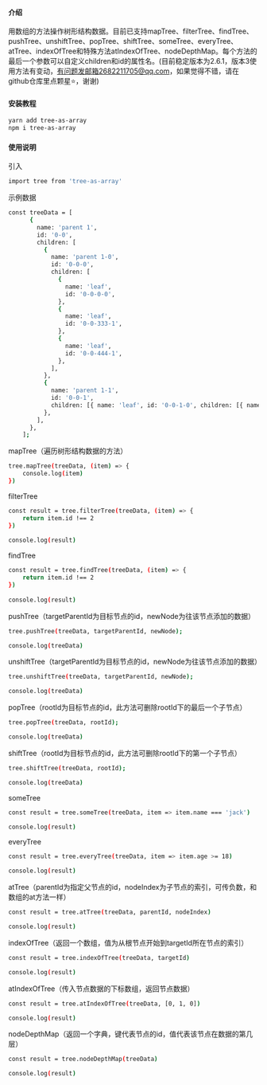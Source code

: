 #### 介绍
用数组的方法操作树形结构数据。目前已支持mapTree、filterTree、findTree、pushTree、unshiftTree、popTree、shiftTree、someTree、everyTree、atTree、indexOfTree和特殊方法atIndexOfTree、nodeDepthMap。每个方法的最后一个参数可以自定义children和id的属性名。(目前稳定版本为2.6.1，版本3使用方法有变动，有问题发邮箱2682211705@qq.com，如果觉得不错，请在github仓库里点颗星⭐，谢谢)

#### 安装教程
```bash
yarn add tree-as-array
npm i tree-as-array
```

#### 使用说明
引入
```bash
import tree from 'tree-as-array'
```

示例数据
```bash
const treeData = [
      {
        name: 'parent 1',
        id: '0-0',
        children: [
          {
            name: 'parent 1-0',
            id: '0-0-0',
            children: [
              {
                name: 'leaf',
                id: '0-0-0-0',
              },
              {
                name: 'leaf',
                id: '0-0-333-1',
              },
              {
                name: 'leaf',
                id: '0-0-444-1',
              },
            ],
          },
          {
            name: 'parent 1-1',
            id: '0-0-1',
            children: [{ name: 'leaf', id: '0-0-1-0', children: [{ name: 'qqqqq', id: '123124' }] }],
          },
        ],
      },
    ];
```

mapTree（遍历树形结构数据的方法）
```bash
tree.mapTree(treeData, (item) => {
    console.log(item)
})
```

filterTree
```bash
const result = tree.filterTree(treeData, (item) => {
    return item.id !== 2
})
 
console.log(result)
```

findTree
```bash
const result = tree.findTree(treeData, (item) => {
    return item.id !== 2
})
 
console.log(result)
```

pushTree（targetParentId为目标节点的id，newNode为往该节点添加的数据）
```bash
tree.pushTree(treeData, targetParentId, newNode);

console.log(treeData)
```

unshiftTree（targetParentId为目标节点的id，newNode为往该节点添加的数据）
```bash
tree.unshiftTree(treeData, targetParentId, newNode);

console.log(treeData)
```

popTree（rootId为目标节点的id，此方法可删除rootId下的最后一个子节点）
```bash
tree.popTree(treeData, rootId);

console.log(treeData)
```

shiftTree（rootId为目标节点的id，此方法可删除rootId下的第一个子节点）
```bash
tree.shiftTree(treeData, rootId);

console.log(treeData)
```

someTree
```bash
const result = tree.someTree(treeData, item => item.name === 'jack')

console.log(result)
```

everyTree
```bash
const result = tree.everyTree(treeData, item => item.age >= 18)

console.log(result)
```

atTree（parentId为指定父节点的id，nodeIndex为子节点的索引，可传负数，和数组的at方法一样）
```bash
const result = tree.atTree(treeData, parentId, nodeIndex)

console.log(result)
```

indexOfTree（返回一个数组，值为从根节点开始到targetId所在节点的索引）
```bash
const result = tree.indexOfTree(treeData, targetId)

console.log(result)
```

atIndexOfTree（传入节点数据的下标数组，返回节点数据）
```bash
const result = tree.atIndexOfTree(treeData, [0, 1, 0])

console.log(result)
```

nodeDepthMap（返回一个字典，键代表节点的id，值代表该节点在数据的第几层）
```bash
const result = tree.nodeDepthMap(treeData)

console.log(result)
```